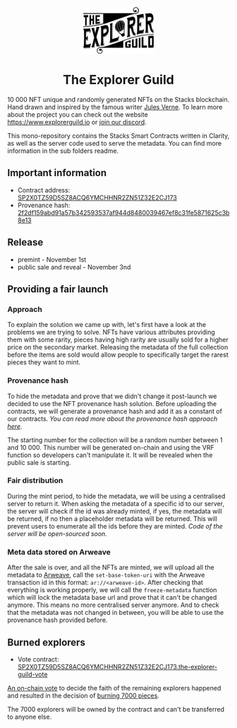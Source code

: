 <div align="center">

<img width="160" height="105" src="assets/the-explorer-guild-logo.svg">

<h1>The Explorer Guild</h1>

</div>

10 000 NFT unique and randomly generated NFTs on the Stacks blockchain. Hand drawn and inspired by the famous writer [Jules Verne](https://en.wikipedia.org/wiki/Jules_Verne). To learn more about the project you can check out the website https://www.explorerguild.io or [join our discord](https://discord.gg/X2Dbz3xbrs).

This mono-repository contains the Stacks Smart Contracts written in Clarity, as well as the server code used to serve the metadata. You can find more information in the sub folders readme.

## Important information

- Contract address: [SP2X0TZ59D5SZ8ACQ6YMCHHNR2ZN51Z32E2CJ173](https://explorer.stacks.co/address/SP2X0TZ59D5SZ8ACQ6YMCHHNR2ZN51Z32E2CJ173?chain=mainnet)
- Provenance hash: [2f2df159abd91a57b342593537af944d8480039467ef8c31fe5871625c3b8e13](https://explorer.stacks.co/txid/0xd4a3a4cb16f4cbe2e2b00862bc7dc7244903787f9a91e49d09e1ff520a1f987e?chain=mainnet)

## Release

- premint - November 1st
- public sale and reveal - November 3nd

## Providing a fair launch

### Approach

To explain the solution we came up with, let's first have a look at the problems we are trying to solve. NFTs have various attributes providing them with some rarity, pieces having high rarity are usually sold for a higher price on the secondary market. Releasing the metadata of the full collection before the items are sold would allow people to specifically target the rarest pieces they want to mint.

### Provenance hash

To hide the metadata and prove that we didn't change it post-launch we decided to use the NFT provenance hash solution. Before uploading the contracts, we will generate a provenance hash and add it as a constant of our contracts.
_You can read more about the provenance hash approach [here](https://medium.com/coinmonks/the-elegance-of-the-nft-provenance-hash-solution-823b39f99473)_.

The starting number for the collection will be a random number between 1 and 10 000. This number will be generated on-chain and using the VRF function so developers can't manipulate it. It will be revealed when the public sale is starting.

### Fair distribution

During the mint period, to hide the metadata, we will be using a centralised server to return it. When asking the metadata of a specific id to our server, the server will check if the id was already minted, if yes, the metadata will be returned, if no then a placeholder metadata will be returned. This will prevent users to enumerate all the ids before they are minted.
_Code of the server will be open-sourced soon._

### Meta data stored on Arweave

After the sale is over, and all the NFTs are minted, we will upload all the metadata to [Arweave](https://www.arweave.org/), call the `set-base-token-uri` with the Arweave transaction id in this format: `ar://<arweave-id>`. After checking that everything is working properly, we will call the `freeze-metadata` function which will lock the metadata base url and prove that it can't be changed anymore. This means no more centralised server anymore. And to check that the metadata was not changed in between, you will be able to use the provenance hash provided before.

## Burned explorers

- Vote contract: [SP2X0TZ59D5SZ8ACQ6YMCHHNR2ZN51Z32E2CJ173.the-explorer-guild-vote](https://explorer.stacks.co/txid/SP2X0TZ59D5SZ8ACQ6YMCHHNR2ZN51Z32E2CJ173.the-explorer-guild-vote?chain=mainnet)

[An on-chain vote](https://app.sigle.io/sigleapp.id.blockstack/OSb5KPH8g1Ms-6vU7x1fe) to decide the faith of the remaining explorers happened and resulted in the decision of [burning 7000 pieces](https://app.sigle.io/sigleapp.id.blockstack/BrdkUDZCvbbFoFHGx1DNu).

The 7000 explorers will be owned by the contract and can't be transferred to anyone else.
